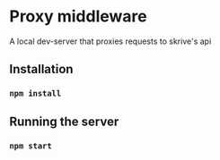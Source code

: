 # Proxy middleware

A local dev-server that proxies requests to skrive's api

## Installation

### `npm install`

## Running the server

### `npm start`
